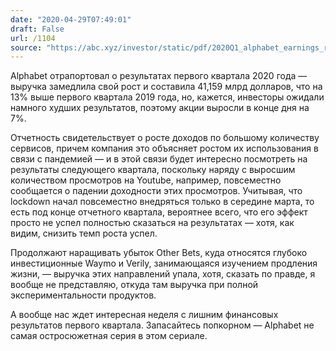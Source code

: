 ```yaml
---
date: "2020-04-29T07:49:01"
draft: False
url: /1104
source: "https://abc.xyz/investor/static/pdf/2020Q1_alphabet_earnings_release.pdf?cache=4690b9f"
---
```


Alphabet отрапортовал о результатах первого квартала 2020 года — выручка замедлила свой рост и составила 41,159 млрд долларов, что на 13% выше первого квартала 2019 года, но, кажется, инвесторы ожидали намного худших результатов, поэтому акции выросли в конце дня на 7%.

Отчетность свидетельствует о росте доходов по большому количеству сервисов, причем компания это объясняет ростом их использования в связи с пандемией — и в этой связи будет интересно посмотреть на результаты следующего квартала, поскольку наряду с выросшим количеством просмотров на Youtube, например, повсеместно сообщается о падении доходности этих просмотров. Учитывая, что lockdown начал повсеместно внедряться только в середине марта, то есть под конце отчетного квартала, вероятнее всего, что его эффект просто не успел полностью сказаться на результатах — хотя, как видим, снизить темп роста успел.

Продолжают наращивать убыток Other Bets, куда относятся глубоко инвестиционные Waymo и Verily, занимающаяся изучением продления жизни, — выручка этих направлений упала, хотя, сказать по правде, я вообще не представляю, откуда там выручка при полной экспериментальности продуктов.

А вообще нас ждет интересная неделя с лишним финансовых результатов первого квартала. Запасайтесь попкорном — Alphabet не самая остросюжетная серия в этом сериале.
